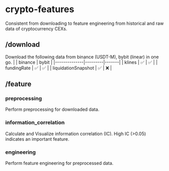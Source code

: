 # crypto-features
Consistent from downloading to feature engineering from historical and raw data of cryptocurrency CEXs.

## /download
Download the following data from binance (USDT-M), bybit (linear) in one go.
|              | binance | bybit |
|--------------|---------|-------|
| klines       |      ✅  |   ✅  |
| fundingRate  |    ✅    |   ✅  |
| liquidationSnapshot |    ✅    |  ❌  |

## /feature
### preprocessing
Perform preprocessing for downloaded data.

### information_correlation
Calculate and Visualize information correlation (IC). High IC (>0.05) indicates an important feature.

### engineering
Perform feature engineering for preprocessed data.
